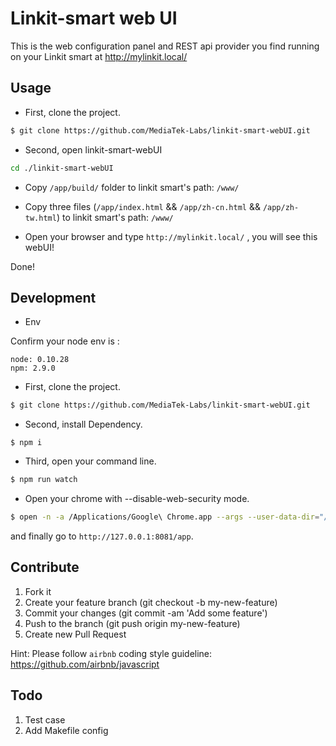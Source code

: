 # Linkit-smart web UI

This is the web configuration panel and REST api provider you find running on your Linkit smart at http://mylinkit.local/

## Usage

- First, clone the project.

```bash
$ git clone https://github.com/MediaTek-Labs/linkit-smart-webUI.git
```

- Second, open linkit-smart-webUI

``` bash
cd ./linkit-smart-webUI
```

- Copy `/app/build/` folder to linkit smart's path: `/www/`

- Copy three files (`/app/index.html` && `/app/zh-cn.html` && `/app/zh-tw.html`) to linkit smart's path: `/www/`

- Open your browser and type `http://mylinkit.local/` , you will see this webUI!

Done!


## Development

- Env

Confirm your node env is :

```
node: 0.10.28
npm: 2.9.0

```

- First, clone the project.
```bash
$ git clone https://github.com/MediaTek-Labs/linkit-smart-webUI.git
```

- Second, install Dependency.

```
$ npm i
```

- Third, open your command line.

``` bash
$ npm run watch
```

- Open your chrome with --disable-web-security mode.

``` bash
$ open -n -a /Applications/Google\ Chrome.app --args --user-data-dir="/tmp/chrome_dev_session" --disable-web-security
```

and finally go to  `http://127.0.0.1:8081/app`.


## Contribute

1. Fork it
2. Create your feature branch (git checkout -b my-new-feature)
3. Commit your changes (git commit -am 'Add some feature')
5. Push to the branch (git push origin my-new-feature)
6. Create new Pull Request

Hint: Please follow `airbnb` coding style guideline: https://github.com/airbnb/javascript


## Todo

1. Test case
2. Add Makefile config
